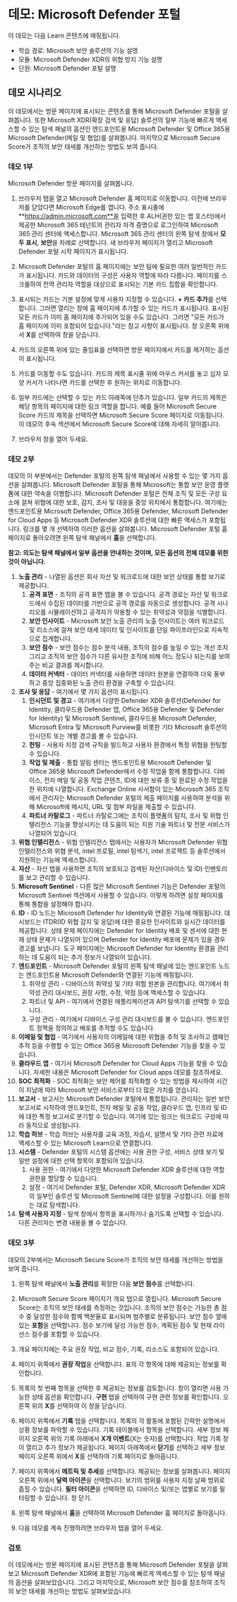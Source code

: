 <!---
---
데모: 제목: 'Microsoft Defender 포털' 모듈: '학습 경로: Microsoft 보안 솔루션의 기능 설명, 모듈 4: Microsoft Defender XDR의 위협 방지 기능 설명, 단원 7: Microsoft Defender 포털 설명'
---
--->

# 데모: Microsoft Defender 포털

이 데모는 다음 Learn 콘텐츠에 매핑됩니다.

- 학습 경로: Microsoft 보안 솔루션의 기능 설명
- 모듈: Microsoft Defender XDR의 위협 방지 기능 설명
- 단원: Microsoft Defender 포털 설명

## 데모 시나리오

이 데모에서는 방문 페이지에 표시되는 콘텐츠를 통해 Microsoft Defender 포털을 살펴봅니다. 또한 Microsoft XDR(확장 검색 및 응답) 솔루션의 일부 기능에 빠르게 액세스할 수 있는 탐색 패널의 옵션인 엔드포인트용 Microsoft Defender 및 Office 365용 Microsoft Defender(메일 및 협업)를 살펴봅니다.  마지막으로 Microsoft Secure Score가 조직의 보안 태세를 개선하는 방법도 보여 줍니다.

### 데모 1부

Microsoft Defender 방문 페이지를 살펴봅니다.

1. 브라우저 탭을 열고 Microsoft Defender 홈 페이지로 이동합니다.  이전에 브라우저를 닫았다면 Microsoft Edge를 엽니다. 주소 표시줄에 **https://admin.microsoft.com**을 입력한 후 ALH(권한 있는 랩 호스터)에서 제공한 Microsoft 365 테넌트의 관리자 자격 증명으로 로그인하여 Microsoft 365 관리 센터에 액세스합니다. Microsoft 365 관리 센터의 왼쪽 탐색 창에서 **모두 표시**, **보안**을 차례로 선택합니다.  새 브라우저 페이지가 열리고 Microsoft Defender 포털 시작 페이지가 표시됩니다.  

1. Microsoft Defender 포털의 홈 페이지에는 보안 팀에 필요한 여러 일반적인 카드가 표시됩니다. 카드와 데이터의 구성은 사용자 역할에 따라 다릅니다. 페이지를 스크롤하여 전역 관리자 역할을 대상으로 표시되는 기본 카드 집합을 확인합니다.

1. 표시되는 카드는 기본 설정에 맞게 사용자 지정할 수 있습니다.  **+ 카드 추가**를 선택합니다. 그러면 열리는 창에 홈 페이지에 추가할 수 있는 카드가 표시됩니다.  표시된 모든 카드가 이미 홈 페이지에 추가되어 있을 수도 있습니다. 그러면 "모든 카드가 홈 페이지에 이미 포함되어 있습니다."라는 참고 사항이 표시됩니다. 창 오른쪽 위에서 **X**를 선택하여 창을 닫습니다.

1. 카드의 오른쪽 위에 있는 줄임표를 선택하면 방문 페이지에서 카드를 제거하는 옵션이 표시됩니다.  

1. 카드를 이동할 수도 있습니다. 카드의 제목 표시줄 위에 마우스 커서를 놓고 십자 모양 커서가 나타나면 카드를 선택한 후 원하는 위치로 이동합니다.  

1. 일부 카드에는 선택할 수 있는 카드 아래쪽에 단추가 있습니다. 일부 카드의 제목은 해당 항목의 페이지에 대한 링크 역할을 합니다.  예를 들어 Microsoft Secure Score 카드의 제목을 선택하면 Microsoft Secure Score 페이지로 이동됩니다.  이 데모의 후속 섹션에서 Microsoft Secure Score에 대해 자세히 알아봅니다.

1. 브라우저 창을 열어 두세요.

### 데모 2부

데모의 이 부분에서는 Defender 포털의 왼쪽 탐색 패널에서 사용할 수 있는 몇 가지 옵션을 살펴봅니다.  Microsoft Defender 포털을 통해 Microsoft는 통합 보안 운영 플랫폼에 대한 약속을 이행합니다. Microsoft Defender 포털은 전체 조직 및 모든 구성 요소에 걸쳐 위협에 대한 보호, 감지, 조사 및 대응을 중앙 위치에서 통합합니다. 여기에는 엔드포인트용 Microsoft Defender, Office 365용 Defender, Microsoft Defender for Cloud Apps 등 Microsoft Defender XDR 솔루션에 대한 빠른 액세스가 포함됩니다.  링크를 몇 개 선택하여 이러한 옵션을 살펴봅니다.   Microsoft Defender 포털 홈 페이지로 돌아오려면 왼쪽 탐색 패널에서 **홈**을 선택합니다.

**참고: 의도는 탐색 패널에서 일부 옵션을 안내하는 것이며, 모든 옵션의 전체 데모를 위한 것이 아닙니다.**

1. **노출 관리** - 나열된 옵션은 회사 자산 및 워크로드에 대한 보안 상태를 통합 보기로 제공합니다.
    1. **공격 표면** - 조직의 공격 표면 맵을 볼 수 있습니다. 공격 경로는 자산 및 워크로드에서 수집된 데이터를 기반으로 공격 경로를 자동으로 생성합니다. 공격 시나리오를 시뮬레이션하고 공격자가 악용할 수 있는 취약성과 약점을 식별합니다.
    1. **보안 인사이트** - Microsoft 보안 노출 관리의 노출 인사이트는 여러 워크로드 및 리소스에 걸쳐 보안 태세 데이터 및 인사이트를 단일 파이프라인으로 지속적으로 집계합니다.
    1. **보안 점수** - 보안 점수는 점수 분석 내용, 조직의 점수를 높일 수 있는 개선 조치 그리고 조직의 보안 점수가 다른 유사한 조직에 비해 어느 정도나 되는지를 보여 주는 비교 결과를 제시합니다.
    1. **데이터 커넥터** - 데이터 커넥터를 사용하면 데이터 원본을 연결하여 더욱 풍부하고 중앙 집중화된 노출 관리 환경을 구축할 수 있습니다.
1. **조사 및 응답** - 여기에서 몇 가지 옵션이 표시됩니다.
    1. **인시던트 및 경고** - 여기에서 다양한 Defender XDR 솔루션(Defender for Identity, 클라우드용 Defender 앱, Office 365용 Defender 및 Defender for Identity) 및 Microsoft Sentinel, 클라우드용 Microsoft Defender, Microsoft Entra 및 Microsoft Purview를 비롯한 기타 Microsoft 솔루션의 인시던트 또는 개별 경고를 볼 수 있습니다.
    1. **헌팅** - 사용자 지정 검색 규칙을 빌드하고 사용자 환경에서 특정 위협을 헌팅할 수 있습니다.
    1. **작업 및 제출** - 통합 알림 센터는 엔드포인트용 Microsoft Defender 및 Office 365용 Microsoft Defender에서 수정 작업을 함께 통합합니다. 디바이스, 전자 메일 및 공동 작업 콘텐츠, ID에 대한 보류 중 및 완료된 수정 작업을 한 위치에 나열합니다. Exchange Online 사서함이 있는 Microsoft 365 조직에서 관리자는 Microsoft Defender 포털의 제출 페이지를 사용하여 분석을 위해 Microsoft에 메시지, URL 및 첨부 파일을 제출할 수 있습니다.
    1. **파트너 카탈로그** - 파트너 카탈로그에는 조직이 플랫폼의 탐지, 조사 및 위협 인텔리전스 기능을 향상시키는 데 도움이 되는 지원 기술 파트너 및 전문 서비스가 나열되어 있습니다.
1. **위협 인텔리전스** - 위협 인텔리전스 탭에서는 사용자가 Microsoft Defender 위협 인텔리전스와 위협 분석, intel 프로필, intel 탐색기, intel 프로젝트 등 솔루션에서 지원하는 기능에 액세스합니다.
1. **자산** - 자산 탭을 사용하면 조직의 보호되고 검색된 자산(디바이스 및 ID) 인벤토리를 보고 관리할 수 있습니다.
1. **Microsoft Sentinel** - 다른 많은 Microsoft Sentinel 기능은 Defender 포털의 Microsoft Sentinel 섹션에서 사용할 수 있습니다.  이렇게 하려면 설정 페이지를 통해 통합을 설정해야 합니다.
1. **ID** - ID 노드는 Microsoft Defender for Identity와 연결된 기능에 매핑됩니다. 대시보드는 ITDR(ID 위협 감지 및 응답)에 대한 중요한 인사이트와 실시간 데이터를 제공합니다. 상태 문제 페이지에는 Defender for Identity 배포 및 센서에 대한 현재 상태 문제가 나열되어 있으며 Defender for Identity 배포에 문제가 있을 경우 경고를 보냅니다. 도구 페이지에는 Microsoft Defender for Identity 환경을 관리하는 데 도움이 되는 추가 정보가 나열되어 있습니다.
1. **엔드포인트** - Microsoft Defender 포털의 왼쪽 탐색 패널에 있는 엔드포인트 노드는 엔드포인트용 Microsoft Defender와 연결된 기능에 매핑됩니다.
    1. 취약성 관리 - 디바이스의 취약성 및 기타 위험 원본을 관리합니다. 여기에서 취약성 관리 대시보드, 권장 사항, 수정, 약점 등에 액세스할 수 있습니다.
    1. 파트너 및 API - 여기에서 연결된 애플리케이션과 API 탐색기를 선택할 수 있습니다.
    1. 구성 관리 - 여기에서 디바이스 구성 관리 대시보드를 볼 수 있습니다.  엔드포인트 정책을 정의하고 배포를 추적할 수도 있습니다.
1. **이메일 및 협업** - 여기에서 사용자의 이메일에 대한 위협을 추적 및 조사하고 캠페인 추적 등을 수행할 수 있는 Office 365용 Microsoft Defender 기능을 찾을 수 있습니다.
1. **클라우드 앱** - 여기서 Microsoft Defender for Cloud Apps 기능을 찾을 수 있습니다. 자세한 내용은 Microsoft Defender for Cloud apps 데모를 참조하세요.
1. **SOC 최적화** - SOC 최적화는 보안 제어를 최적화할 수 있는 방법을 제시하여 시간이 지남에 따라 Microsoft 보안 서비스로부터 더 많은 가치를 얻습니다.
1. **보고서** - 보고서는 Microsoft Defender 포털에서 통합됩니다. 관리자는 일반 보안 보고서로 시작하여 엔드포인트, 전자 메일 및 공동 작업, 클라우드 앱, 인프라 및 ID에 대한 특정 보고서로 분기할 수 있습니다. 여기에 있는 링크는 워크로드 구성에 따라 동적으로 생성됩니다.
1. **학습 허브** - 학습 허브는 사용자를 교육 과정, 자습서, 설명서 및 기타 관련 자료에 액세스할 수 있는 Microsoft Learn으로 연결합니다.
1. **시스템** - Defender 포털의 시스템 옵션에는 사용 권한 구성, 서비스 상태 보기 및 일반 설정에 대한 선택 항목이 포함되어 있습니다.
    1. 사용 권한 - 여기에서 다양한 Microsoft Defender XDR 솔루션에 대한 역할 권한을 할당할 수 있습니다.
    1. 설정 - 여기서 Defender 포털, Defender XDR, Microsoft Defender XDR의 일부인 솔루션 및 Microsoft Sentinel에 대한 설정을 구성합니다.  이를 원하는 대로 탐색합니다.
1. **탐색 사용자 지정** - 탐색 창에서 항목을 표시하거나 숨기도록 선택할 수 있습니다. 다른 관리자는 변경 내용을 볼 수 없습니다.

### 데모 3부

데모의 2부에서는 Microsoft Secure Score가 조직의 보안 태세를 개선하는 방법을 보여 줍니다.

1. 왼쪽 탐색 패널에서 **노출 관리**를 확장한 다음 **보안 점수**를 선택합니다.

1. Microsoft Secure Score 페이지가 개요 탭으로 열립니다. Microsoft Secure Score는 조직의 보안 태세를 측정하는 것입니다. 조직의 보안 점수는 가능한 총 점수 중 달성한 점수와 함께 백분율로 표시되며 범주별로 분류됩니다. 보안 점수 옆에 있는 **포함**을 선택합니다. 점수 보기에 달성 가능한 점수, 계획된 점수 및 현재 라이선스 점수를 포함할 수 있습니다.

1. 개요 페이지에는 주요 권장 작업, 비교 점수, 기록, 리소스도 포함되어 있습니다.

1. 페이지 위쪽에서 **권장 작업**을 선택합니다.  표의 각 항목에 대해 제공되는 정보를 확인합니다.  

1. 목록의 첫 번째 항목을 선택한 후 제공되는 정보를 검토합니다. 창이 열리면 사용 가능한 상태 옵션을 확인합니다. **구현** 탭을 선택하여 구현 관련 정보를 확인합니다. 오른쪽 위의 **X**를 선택하여 이 창을 닫습니다.

1. 페이지 위쪽에서 **기록** 탭을 선택합니다.  목록의 각 활동에 포함된 간략한 설명에서 상황 정보를 파악할 수 있습니다.  기록 테이블에서 항목을 선택합니다.  세부 정보 페이지 오른쪽 위의 기록 아래에서 **X개 이벤트**(X는 숫자)를 선택합니다.  작업 기록 창이 열리고 추가 정보가 제공됩니다.  페이지 아래쪽에서 **닫기**를 선택하고 세부 정보 페이지 오른쪽 위에서 **X**를 선택하여 기록 페이지로 돌아옵니다.

1. 페이지 위쪽에서 **메트릭 및 추세**를 선택합니다.  제공되는 정보를 살펴봅니다.  페이지 오른쪽 위에서 **달력 아이콘**을 선택합니다.  보기의 범위를 사용자 지정 날짜 범위로 좁힐 수 있습니다.  **필터 아이콘**을 선택하면 ID, 디바이스 및/또는 앱별로 보기를 필터링할 수 있습니다.  창 닫기.

1. 왼쪽 탐색 패널에서 **홈**을 선택하여 Microsoft Defender 홈 페이지로 돌아옵니다.

1. 다음 데모를 계속 진행하려면 브라우저 탭을 열어 두세요.

### 검토

이 데모에서는 방문 페이지에 표시된 콘텐츠를 통해 Microsoft Defender 포털을 살펴보고 Microsoft Defender XDR에 포함된 기능에 빠르게 액세스할 수 있는 탐색 패널의 옵션을 살펴보았습니다.  그리고 마지막으로, Microsoft 보안 점수를 참조하여 조직의 보안 태세를 개선하는 방법도 살펴보았습니다.
